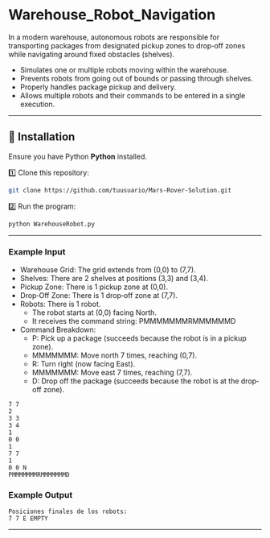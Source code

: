 # Warehouse_Robot_Navigation
In a modern warehouse, autonomous robots are responsible for transporting packages from  designated pickup zones to drop‐off zones while navigating around fixed obstacles  (shelves).

- Simulates one or multiple robots moving within the warehouse.
- Prevents robots from going out of bounds or passing through shelves.
- Properly handles package pickup and delivery.
- Allows multiple robots and their commands to be entered in a single execution.

---

## 🔧 Installation  
Ensure you have Python **Python** installed.  

1️⃣ Clone this repository:  
```bash
git clone https://github.com/tuusuario/Mars-Rover-Solution.git
```
2️⃣ Run the program:  
```bash
python WarehouseRobot.py
```
---

### **Example Input**  
- Warehouse Grid: The grid extends from (0,0) to (7,7). 
- Shelves: There are 2 shelves at positions (3,3) and (3,4). 
- Pickup Zone: There is 1 pickup zone at (0,0). 
- Drop‐Off Zone: There is 1 drop‐off zone at (7,7). 
- Robots: There is 1 robot. 
    - The robot starts at (0,0) facing North. 
    - It receives the command string: PMMMMMMMRMMMMMMD 
-  Command Breakdown: 
    - P: Pick up a package (succeeds because the robot is in a pickup zone). 
    - MMMMMMM: Move north 7 times, reaching (0,7). 
    - R: Turn right (now facing East). 
    - MMMMMMM: Move east 7 times, reaching (7,7). 
    - D: Drop off the package (succeeds because the robot is at the drop‐off zone).

```plaintext
7 7 
2 
3 3 
3 4 
1 
0 0 
1 
7 7 
1 
0 0 N 
PMMMMMMMRMMMMMMMD 
```

### **Example Output**  
```plaintext
Posiciones finales de los robots:
7 7 E EMPTY
```
---

